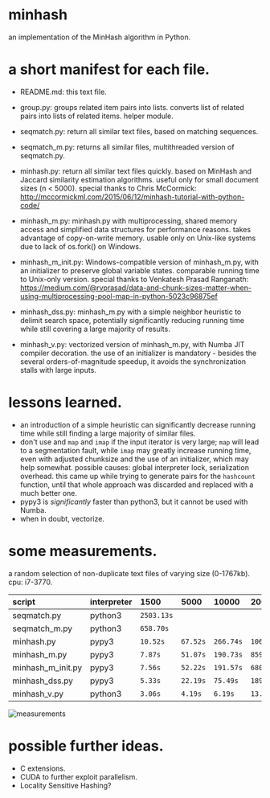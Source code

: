 # minhash
an implementation of the MinHash algorithm in Python.

# a short manifest for each file.

- README.md: this text file.

- group.py: groups related item pairs into lists. converts list of related pairs into lists of related items. helper module.

- seqmatch.py: return all similar text files, based on matching sequences.

- seqmatch_m.py: returns all similar files, multithreaded version of seqmatch.py.

- minhash.py: return all similar text files quickly. based on MinHash and Jaccard similarity estimation algorithms. useful only for small document sizes (n < 5000). special thanks to Chris McCormick: http://mccormickml.com/2015/06/12/minhash-tutorial-with-python-code/

- minhash_m.py: minhash.py with multiprocessing, shared memory access and simplified data structures for performance reasons. takes advantage of copy-on-write memory. usable only on Unix-like systems due to lack of os.fork() on Windows.

- minhash_m_init.py: Windows-compatible version of minhash_m.py, with an initializer to preserve global variable states. comparable running time to Unix-only version. special thanks to Venkatesh Prasad Ranganath: https://medium.com/@rvprasad/data-and-chunk-sizes-matter-when-using-multiprocessing-pool-map-in-python-5023c96875ef

- minhash_dss.py: minhash_m.py with a simple neighbor heuristic to delimit search space, potentially significantly reducing running time while still covering a large majority of results.

- minhash_v.py: vectorized version of minhash_m.py, with Numba JIT compiler decoration. the use of an initializer is mandatory - besides the several orders-of-magnitude speedup, it avoids the synchronization stalls with large inputs.

# lessons learned.
- an introduction of a simple heuristic can significantly decrease running time while still finding a large majority of similar files.
- don't use and `map` and `imap` if the input iterator is very large; `map` will lead to a segmentation fault, while `imap` may greatly increase running time, even with adjusted chunksize and the use of an initializer, which may help somewhat. possible causes: global interpreter lock, serialization overhead. this came up while trying to generate pairs for the `hashcount` function, until that whole approach was discarded and replaced with a much better one.
- pypy3 is *significantly* faster than python3, but it cannot be used with Numba.
- when in doubt, vectorize.

# some measurements.
a random selection of non-duplicate text files of varying size (0-1767kb). cpu: i7-3770.

|       script      | interpreter | 1500       | 5000     |   10000   |   20000    |    50000   |
| :---------------- | ----------- | :--------- | :------- | :-------- | :--------- | :--------- |
| seqmatch.py       | python3     | `2503.13s` |          |           |            |            |
| seqmatch_m.py     | python3     | `658.70s`  |          |           |            |            |
| minhash.py        | pypy3       | `10.52s`   | `67.52s` | `266.74s` | `1060.77s` | `8278.96s` |
| minhash_m.py      | pypy3       | `7.87s`    | `51.07s` | `190.73s` | `859.66s`  | `4094.37s` |
| minhash_m_init.py | pypy3       | `7.56s`    | `52.22s` | `191.57s` | `680.1s`   | `5070.27s` |
| minhash_dss.py    | pypy3       | `5.33s`    | `22.19s` | `75.49s`  | `189.22s`  | `1019.88s` |
| minhash_v.py      | python3     | `3.06s`    | `4.19s`  | `6.19s`   | `13.51s`   | `59.42s`   |

![measurements](https://github.com/ppw0/minhash/blob/master/img/measurements.png)

# possible further ideas.

- C extensions.
- CUDA to further exploit parallelism.
- Locality Sensitive Hashing?
